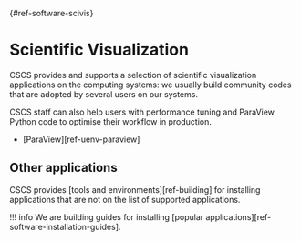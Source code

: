 [](){#ref-software-scivis}
# Scientific Visualization

CSCS provides and supports a selection of scientific visualization applications on the computing systems: we usually build community codes that are adopted by several users on our systems.

CSCS staff can also help users with performance tuning and ParaView Python code to optimise their workflow in production.

* [ParaView][ref-uenv-paraview]

## Other applications

CSCS provides [tools and environments][ref-building] for installing applications that are not on the list of supported applications.

!!! info
    We are building guides for installing [popular applications][ref-software-installation-guides].
